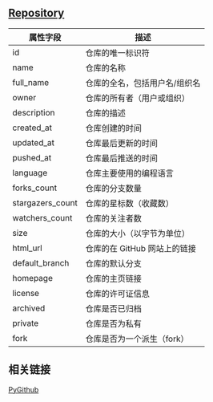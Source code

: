 ## [Repository](https://pygithub.readthedocs.io/en/stable/github_objects/Repository.html)

| 属性字段         | 描述                          |
|------------------|-------------------------------|
| id               | 仓库的唯一标识符               |
| name             | 仓库的名称                    |
| full_name        | 仓库的全名，包括用户名/组织名   |
| owner            | 仓库的所有者（用户或组织）     |
| description      | 仓库的描述                    |
| created_at       | 仓库创建的时间                |
| updated_at       | 仓库最后更新的时间            |
| pushed_at        | 仓库最后推送的时间            |
| language         | 仓库主要使用的编程语言         |
| forks_count      | 仓库的分支数量                |
| stargazers_count | 仓库的星标数（收藏数）        |
| watchers_count   | 仓库的关注者数                |
| size             | 仓库的大小（以字节为单位）    |
| html_url         | 仓库的在 GitHub 网站上的链接  |
| default_branch   | 仓库的默认分支                |
| homepage          | 仓库的主页链接                |
| license          | 仓库的许可证信息              |
| archived         | 仓库是否已归档              |
| private          | 仓库是否为私有              |
| fork             | 仓库是否为一个派生（fork）    |


## 相关链接

[PyGithub](https://github.com/PyGithub/PyGithub)